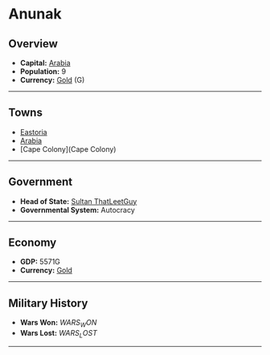 # Anunak

## Overview

- **Capital:** [Arabia](Arabia)
- **Population:** 9
- **Currency:** [Gold](Gold) (G)

---

## Towns

- [Eastoria](Eastoria)
- [Arabia](Arabia)
- [Cape Colony](Cape Colony)

---

## Government

- **Head of State:** [Sultan ThatLeetGuy](ThatLeetGuy)
- **Governmental System:** Autocracy

---

## Economy

- **GDP:** 5571G
- **Currency:** [Gold](Gold)

---

## Military History

- **Wars Won:** $WARS_WON$
- **Wars Lost:** $WARS_LOST$

---

